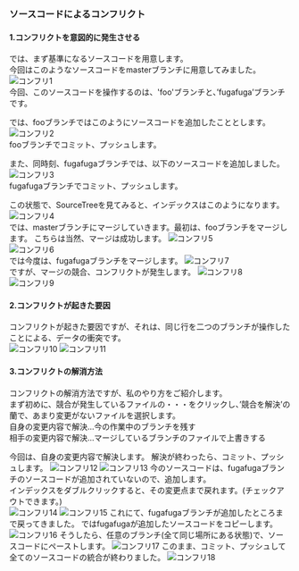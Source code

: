 ### ソースコードによるコンフリクト
#### 1.コンフリクトを意図的に発生させる
では、まず基準になるソースコードを用意します。  
今回はこのようなソースコードをmasterブランチに用意してみました。  
![コンフリ1](https://github.com/KURO-Games/StudyGit/blob/master/pic/StudyConflict/Source/01.png)  
今回、このソースコードを操作するのは、'foo'ブランチと、’fugafuga’ブランチです。  
  
では、fooブランチではこのようにソースコードを追加したこととします。
![コンフリ2](https://github.com/KURO-Games/StudyGit/blob/master/pic/StudyConflict/Source/02.png)  
fooブランチでコミット、プッシュします。  
  
また、同時刻、fugafugaブランチでは、以下のソースコードを追加しました。  
![コンフリ3](https://github.com/KURO-Games/StudyGit/blob/master/pic/StudyConflict/Source/03.png)  
fugafugaブランチでコミット、プッシュします。
  
この状態で、SourceTreeを見てみると、インデックスはこのようになります。
![コンフリ4](https://github.com/KURO-Games/StudyGit/blob/master/pic/StudyConflict/ConflictSource/01.png)  
では、masterブランチにマージしていきます。最初は、fooブランチをマージします。
こちらは当然、マージは成功します。
![コンフリ5](https://github.com/KURO-Games/StudyGit/blob/master/pic/StudyConflict/ConflictSource/02.png)  
![コンフリ6](https://github.com/KURO-Games/StudyGit/blob/master/pic/StudyConflict/ConflictSource/04.png)  
では今度は、fugafugaブランチをマージします。
![コンフリ7](https://github.com/KURO-Games/StudyGit/blob/master/pic/StudyConflict/ConflictSource/06.png)  
ですが、マージの競合、コンフリクトが発生します。
![コンフリ8](https://github.com/KURO-Games/StudyGit/blob/master/pic/StudyConflict/ConflictSource/07.png)  
![コンフリ9](https://github.com/KURO-Games/StudyGit/blob/master/pic/StudyConflict/ConflictSource/08.png)  

#### 2.コンフリクトが起きた要因
コンフリクトが起きた要因ですが、それは、同じ行を二つのブランチが操作したことによる、データの衝突です。  
![コンフリ10](https://github.com/KURO-Games/StudyGit/blob/master/pic/StudyConflict/ConflictSource/03.png) 
![コンフリ11](https://github.com/KURO-Games/StudyGit/blob/master/pic/StudyConflict/ConflictSource/05.png) 

#### 3.コンフリクトの解消方法
コンフリクトの解消方法ですが、私のやり方をご紹介します。  
まず初めに、競合が発生しているファイルの・・・をクリックし、’競合を解決’の蘭で、あまり変更がないファイルを選択します。  
自身の変更内容で解決...今の作業中のブランチを残す  
相手の変更内容で解決...マージしているブランチのファイルで上書きする  
  
今回は、自身の変更内容で解決します。
解決が終わったら、コミット、プッシュします。
  ![コンフリ12](https://github.com/KURO-Games/StudyGit/blob/master/pic/StudyConflict/ConflictSource/09.png) 
  ![コンフリ13](https://github.com/KURO-Games/StudyGit/blob/master/pic/StudyConflict/ConflictSource/10.png) 
  今のソースコードは、fugafugaブランチのソースコードが追加されていないので、追加します。  
インデックスをダブルクリックすると、その変更点まで戻れます。(チェックアウトできます。)  
  ![コンフリ14](https://github.com/KURO-Games/StudyGit/blob/master/pic/StudyConflict/ConflictSource/11.png) 
  ![コンフリ15](https://github.com/KURO-Games/StudyGit/blob/master/pic/StudyConflict/ConflictSource/12.png) 
  これにて、fugafugaブランチが追加したところまで戻ってきました。
  ではfugafugaが追加したソースコードをコピーします。
  ![コンフリ16](https://github.com/KURO-Games/StudyGit/blob/master/pic/StudyConflict/Source/04.png) 
そうしたら、任意のブランチ(全て同じ場所にある状態)で、ソースコードにペーストします。
  ![コンフリ17](https://github.com/KURO-Games/StudyGit/blob/master/pic/StudyConflict/Source/05.png) 
このまま、コミット、プッシュして全てのソースコードの統合が終わりました。
![コンフリ18](https://github.com/KURO-Games/StudyGit/blob/master/pic/StudyConflict/ConflictSource/13.png) 

